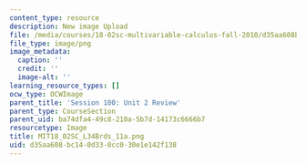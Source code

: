 ```yaml
---
content_type: resource
description: New image Upload
file: /media/courses/18-02sc-multivariable-calculus-fall-2010/d35aa608bc140d330cc030e1e142f138_MIT18_02SC_L34Brds_11a.png
file_type: image/png
image_metadata:
  caption: ''
  credit: ''
  image-alt: ''
learning_resource_types: []
ocw_type: OCWImage
parent_title: 'Session 100: Unit 2 Review'
parent_type: CourseSection
parent_uid: ba74dfa4-49c8-210a-5b7d-14173c6666b7
resourcetype: Image
title: MIT18_02SC_L34Brds_11a.png
uid: d35aa608-bc14-0d33-0cc0-30e1e142f138
---
```

